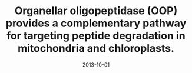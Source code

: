 ---
link: https://dx.doi.org/10.1073/pnas.1307637110
journal: Proceedings of the National Academy of Sciences of the United States of America
title: Organellar oligopeptidase (OOP) provides a complementary pathway for targeting peptide degradation in mitochondria and chloroplasts.
date: 2013-10-01
authors: Kmiec, B, Teixeira, PF, Berntsson, RP, Murcha, MW, Branca, RM, Radomiljac, JD, Regberg, J, Svensson, LM, Bakali, A, Langel, U, Lehtiö, J, Whelan, J, Stenmark, P, Glaser, E
---